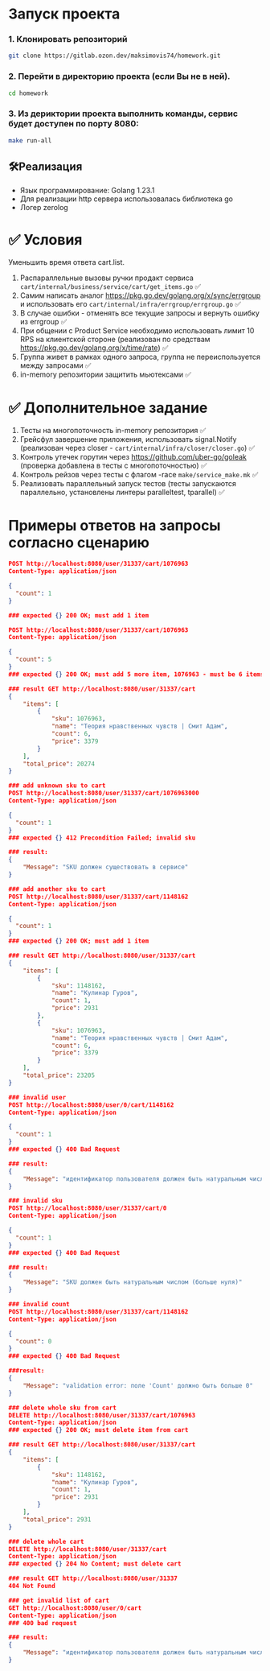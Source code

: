 # Запуск проекта

### 1. Клонировать репозиторий
```bash   
git clone https://gitlab.ozon.dev/maksimovis74/homework.git   
```
### 2. Перейти в директорию проекта (если Вы не в ней).  
```bash  
cd homework  
```  
### 3. Из дериктории проекта выполнить команды, сервис будет доступен по порту 8080:  
```bash      
make run-all   
```  
## 🛠Реализация   
- Язык программирование: Golang 1.23.1
- Для реализации http сервера использовалась библиотека go
- Логер zerolog  

# ✅ Условия  
Уменьшить время ответа cart.list.
1. Распараллельные вызовы ручки продакт сервиса ```cart/internal/business/service/cart/get_items.go``` ✅
2. Самим написать аналог https://pkg.go.dev/golang.org/x/sync/errgroup и использовать его ```cart/internal/infra/errgroup/errgroup.go``` ✅
3. В случае ошибки - отменять все текущие запросы и вернуть ошибку из errgroup ✅
4. При общении с Product Service необходимо использовать лимит 10 RPS на клиентской стороне (реализован по средствам https://pkg.go.dev/golang.org/x/time/rate) ✅
5. Группа живет в рамках одного запроса, группа не переиспользуется между запросами ✅
6. in-memory репозитории защитить мьютексами ✅

# ✅ Дополнительное задание  
1. Тесты на многопоточность in-memory репозитория ✅
2. Грейсфул завершение приложения, использовать signal.Notify (реализован через closer - `cart/internal/infra/closer/closer.go`) ✅
3. Контроль утечек горутин через https://github.com/uber-go/goleak (проверка добавлена в тесты с многопоточностью) ✅
4. Контроль рейзов через тесты с флагом -race `make/service_make.mk` ✅
5. Реализовать параллельный запуск тестов (тесты запускаются параллельно, установлены линтеры paralleltest, tparallel) ✅
 # Примеры ответов на запросы согласно сценарию

```json
POST http://localhost:8080/user/31337/cart/1076963
Content-Type: application/json

{
  "count": 1
}

### expected {} 200 OK; must add 1 item
```
```json
POST http://localhost:8080/user/31337/cart/1076963
Content-Type: application/json

{
  "count": 5
}
### expected {} 200 OK; must add 5 more item, 1076963 - must be 6 items

### result GET http://localhost:8080/user/31337/cart
{
    "items": [
        {
            "sku": 1076963,
            "name": "Теория нравственных чувств | Смит Адам",
            "count": 6,
            "price": 3379
        }
    ],
    "total_price": 20274
}
```
```json
### add unknown sku to cart
POST http://localhost:8080/user/31337/cart/1076963000
Content-Type: application/json

{
  "count": 1
}
### expected {} 412 Precondition Failed; invalid sku

### result:
{
    "Message": "SKU должен существовать в сервисе"
}
```
```json
### add another sku to cart
POST http://localhost:8080/user/31337/cart/1148162
Content-Type: application/json

{
  "count": 1
}
### expected {} 200 OK; must add 1 item

### result GET http://localhost:8080/user/31337/cart
{
    "items": [
        {
            "sku": 1148162,
            "name": "Кулинар Гуров",
            "count": 1,
            "price": 2931
        },
        {
            "sku": 1076963,
            "name": "Теория нравственных чувств | Смит Адам",
            "count": 6,
            "price": 3379
        }
    ],
    "total_price": 23205
}
```
```json
### invalid user
POST http://localhost:8080/user/0/cart/1148162
Content-Type: application/json

{
  "count": 1
}
### expected {} 400 Bad Request

### result:
{
    "Message": "идентификатор пользователя должен быть натуральным числом (больше нуля)"
}
```
```json
### invalid sku
POST http://localhost:8080/user/31337/cart/0
Content-Type: application/json

{
  "count": 1
}
### expected {} 400 Bad Request

### result:
{
    "Message": "SKU должен быть натуральным числом (больше нуля)"
}
```
```json
### invalid count
POST http://localhost:8080/user/31337/cart/1148162
Content-Type: application/json

{
  "count": 0
}
### expected {} 400 Bad Request

###result:
{
    "Message": "validation error: поле 'Count' должно быть больше 0"
}
```
```json
### delete whole sku from cart
DELETE http://localhost:8080/user/31337/cart/1076963
Content-Type: application/json
### expected {} 200 OK; must delete item from cart

### result GET http://localhost:8080/user/31337/cart
{
    "items": [
        {
            "sku": 1148162,
            "name": "Кулинар Гуров",
            "count": 1,
            "price": 2931
        }
    ],
    "total_price": 2931
}
```
```json
### delete whole cart
DELETE http://localhost:8080/user/31337/cart
Content-Type: application/json
### expected {} 204 No Content; must delete cart

### result GET http://localhost:8080/user/31337
404 Not Found
```
```json
### get invalid list of cart
GET http://localhost:8080/user/0/cart
Content-Type: application/json
### 400 bad request

### result:
{
    "Message": "идентификатор пользователя должен быть натуральным числом (больше нуля)"
}
```